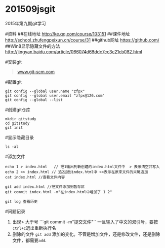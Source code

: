 # 201509jsgit
2015年第九期git学习

#资料
##在线地址
http://ke.qq.com/course/103151
##课件地址
http://school.zhufengpeixun.cn/course/31
##github网址
https://github.com/
##Win8显示隐藏文件的方法
http://jingyan.baidu.com/article/066074d68ddc7cc3c21cb082.html

#安装git
> www.git-scm.com

#配置git
```
git config --global user.name "zfpx"    
git config --global user.email "zfpx@126.com" 
git config --global --list
```
#创建git仓库
```
mkdir gitstudy
cd gitstudy
git init
```

#显示隐藏目录
```
ls -al
```

#添加文件
```
echo 1 > index.html   // 把1输出到新创建的index.html文件中  > 表示清空并写入
echo 2 >> index.html // 追2加到index.html中 >>表示在原来文件的末尾追加
cat index.html //查看文件内容

git add index.html //把文件添加到暂存区
git commit index.html -m"在index.html中增加了 1 2"

git log 查看历史

```

#问题记录
1. 出现> 大于号
```git commit -m"提交文件"``
一旦输入了中文的双引号，要按`ctrl+c`退出重新执行名
2. 删除的文件
`git add` 添加的变化，不管是增加文件，还是修改文件，还是删除文件，都需要`add`.

